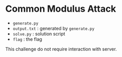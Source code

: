 # Common Modulus Attack

* `generate.py`
* `output.txt` : generated by `generate.py`
* `solve.py` : solution script
* `flag` : the flag

This challenge do not require interaction with server.

